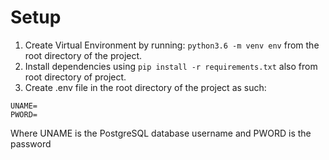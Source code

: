 # Setup
1. Create Virtual Environment by running: `python3.6 -m venv env` from the root directory of the project.        
2. Install dependencies using `pip install -r requirements.txt` also from root directory of project.   
3. Create .env file in the root directory of the project as such:
```
UNAME=
PWORD=
```   
Where UNAME is the PostgreSQL database username and PWORD is the password
